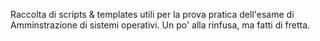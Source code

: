 Raccolta di scripts & templates utili per la prova pratica dell'esame di Amminstrazione di sistemi operativi. Un po' alla rinfusa, ma fatti di fretta.

